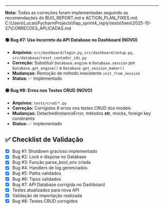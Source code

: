 ---

**Nota:** Todas as correções foram implementadas seguindo as recomendações do BUG_REPORT.md e ACTION_PLAN_FIXES.md.</content>
<parameter name="filePath">C:\Users\Lucas\PycharmProjects\fiap_sprint4_reply\tests\fixes\2025-10-27\CORRECOES_APLICADAS.md

#### 🟢 Bug #7: Uso Incorreto da API Database no Dashboard (NOVO)
- **Arquivos:** `src/dashboard/login.py`, `src/dashboard/setup.py`, `src/database/reset_contador_ids.py`
- **Correção:** Substituir `Database.engine` e `Database.session` por `Database.get_engine()` e `Database.get_session_maker()`
- **Mudanças:** Remoção de método inexistente `init_from_session`
- **Status:** ✅ Implementado

#### 🟢 Bug #8: Erros nos Testes CRUD (NOVO)
- **Arquivos:** `tests/crud/*.py`
- **Correção:** Corrigidos 8 erros nos testes CRUD dos models
- **Mudanças:** DetachedInstanceError, métodos __str__, mocks, foreign key constraints
- **Status:** ✅ Implementado

## ✅ Checklist de Validação

- [x] Bug #1: Shutdown gracioso implementado
- [x] Bug #2: Lock e dispose no Database
- [x] Bug #3: Função parse_bool_env criada
- [x] Bug #4: Handlers de log gerenciados
- [x] Bug #5: Paths validados
- [x] Bug #6: Tipos validados
- [x] Bug #7: API Database corrigida no Dashboard
- [x] Testes atualizados para nova API
- [x] Validação de importação realizada
- [x] Bug #8: Testes CRUD corrigidos
